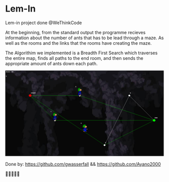 # Lem-In
Lem-in project done @WeThinkCode

At the beginning, from the standard output the programme recieves information about the number of ants that has to be lead through a maze.
As well as the rooms and the links that the rooms have creating the maze.

The Algorithim we implemented is a Breadth First Search which traverses the entire map, finds all paths to the end room, and then sends the appropriate amount of ants down each path.

<img src="visualiser/img/visualiser.png">

Done by: https://github.com/gwasserfall && https://github.com/Ayano2000

🍋🍋🍋🍋🍋

